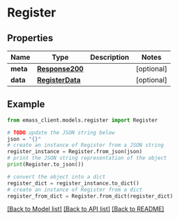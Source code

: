 # Register


## Properties

Name | Type | Description | Notes
------------ | ------------- | ------------- | -------------
**meta** | [**Response200**](Response200.md) |  | [optional] 
**data** | [**RegisterData**](RegisterData.md) |  | [optional] 

## Example

```python
from emass_client.models.register import Register

# TODO update the JSON string below
json = "{}"
# create an instance of Register from a JSON string
register_instance = Register.from_json(json)
# print the JSON string representation of the object
print(Register.to_json())

# convert the object into a dict
register_dict = register_instance.to_dict()
# create an instance of Register from a dict
register_from_dict = Register.from_dict(register_dict)
```
[[Back to Model list]](../README.md#documentation-for-models) [[Back to API list]](../README.md#documentation-for-api-endpoints) [[Back to README]](../README.md)


